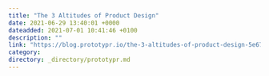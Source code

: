 ```yaml
---
title: "The 3 Altitudes of Product Design"
date: 2021-06-29 13:40:01 +0000
dateadded: 2021-07-01 10:41:46 +0100
description: ""
link: "https://blog.prototypr.io/the-3-altitudes-of-product-design-5e67b0c2a92b?source=rss----eb297ea1161a---4"
category:
directory: _directory/prototypr.md
---
```

